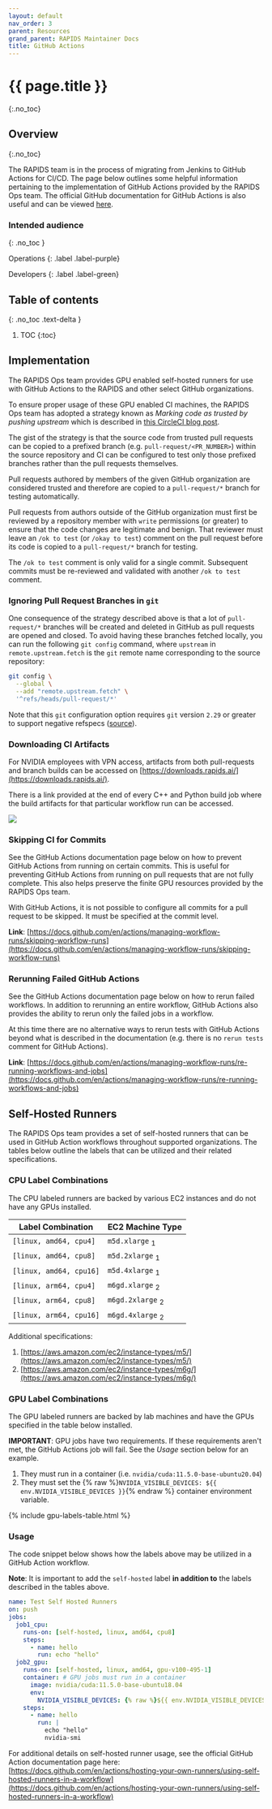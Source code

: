 ```yaml
---
layout: default
nav_order: 3
parent: Resources
grand_parent: RAPIDS Maintainer Docs
title: GitHub Actions
---
```


# {{ page.title }}
{:.no_toc}

## Overview
{:.no_toc}

The RAPIDS team is in the process of migrating from Jenkins to GitHub Actions for CI/CD. The page below outlines some helpful information pertaining to the implementation of GitHub Actions provided by the RAPIDS Ops team. The official GitHub documentation for GitHub Actions is also useful and can be viewed [here](https://docs.github.com/en/actions).

### Intended audience
{: .no_toc }

Operations
{: .label .label-purple}

Developers
{: .label .label-green}

## Table of contents
{: .no_toc .text-delta }

1. TOC
{:toc}

## Implementation

The RAPIDS Ops team provides GPU enabled self-hosted runners for use with GitHub Actions to the RAPIDS and other select GitHub organizations.

To ensure proper usage of these GPU enabled CI machines, the RAPIDS Ops team has adopted a strategy known as _Marking code as trusted by pushing upstream_ which is described in [this CircleCI blog post](https://circleci.com/blog/triggering-trusted-ci-jobs-on-untrusted-forks/).

The gist of the strategy is that the source code from trusted pull requests can be copied to a prefixed branch (e.g. `pull-request/<PR_NUMBER>`) within the source repository and CI can be configured to test only those prefixed branches rather than the pull requests themselves.

Pull requests authored by members of the given GitHub organization are considered trusted and therefore are copied to a `pull-request/*` branch for testing automatically.

Pull requests from authors outside of the GitHub organization must first be reviewed by a repository member with `write` permissions (or greater) to ensure that the code changes are legitimate and benign. That reviewer must leave an `/ok to test` (or `/okay to test`) comment on the pull request before its code is copied to a `pull-request/*` branch for testing.

The `/ok to test` comment is only valid for a single commit. Subsequent commits must be re-reviewed and validated with another `/ok to test` comment.

### Ignoring Pull Request Branches in `git`

One consequence of the strategy described above is that a lot of `pull-request/*` branches will be created and deleted in GitHub as pull requests are opened and closed. To avoid having these branches fetched locally, you can run the following `git config` command, where `upstream` in `remote.upstream.fetch` is the `git` remote name corresponding to the source repository:

```sh
git config \
  --global \
  --add "remote.upstream.fetch" \
  '^refs/heads/pull-request/*'
```

Note that this `git` configuration option requires `git` version `2.29` or greater to support negative refspecs ([source](https://github.blog/2020-10-19-git-2-29-released/#user-content-negative-refspecs)).

### Downloading CI Artifacts

For NVIDIA employees with VPN access, artifacts from both pull-requests and branch builds can be accessed on [https://downloads.rapids.ai/](https://downloads.rapids.ai/).

There is a link provided at the end of every C++ and Python build job where the build artifacts for that particular workflow run can be accessed.

![](/assets/images/downloads.png)

### Skipping CI for Commits

See the GitHub Actions documentation page below on how to prevent GitHub Actions from running on certain commits. This is useful for preventing GitHub Actions from running on pull requests that are not fully complete. This also helps preserve the finite GPU resources provided by the RAPIDS Ops team.

With GitHub Actions, it is not possible to configure all commits for a pull request to be skipped. It must be specified at the commit level.

**Link**: [https://docs.github.com/en/actions/managing-workflow-runs/skipping-workflow-runs](https://docs.github.com/en/actions/managing-workflow-runs/skipping-workflow-runs)

### Rerunning Failed GitHub Actions

See the GitHub Actions documentation page below on how to rerun failed workflows. In addition to rerunning an entire workflow, GitHub Actions also provides the ability to rerun only the failed jobs in a workflow.

At this time there are no alternative ways to rerun tests with GitHub Actions beyond what is described in the documentation (e.g. there is no `rerun tests` comment for GitHub Actions).

**Link**: [https://docs.github.com/en/actions/managing-workflow-runs/re-running-workflows-and-jobs](https://docs.github.com/en/actions/managing-workflow-runs/re-running-workflows-and-jobs)

## Self-Hosted Runners

The RAPIDS Ops team provides a set of self-hosted runners that can be used in GitHub Action workflows throughout supported organizations. The tables below outline the labels that can be utilized and their related specifications.

### CPU Label Combinations

The CPU labeled runners are backed by various EC2 instances and do not have any GPUs installed.

| Label Combination       | EC2 Machine Type            |
| ----------------------- | --------------------------- |
| `[linux, amd64, cpu4]`  | `m5d.xlarge` <sub>1</sub>   |
| `[linux, amd64, cpu8]`  | `m5d.2xlarge` <sub>1</sub>  |
| `[linux, amd64, cpu16]` | `m5d.4xlarge` <sub>1</sub>  |
| `[linux, arm64, cpu4]`  | `m6gd.xlarge` <sub>2</sub>  |
| `[linux, arm64, cpu8]`  | `m6gd.2xlarge` <sub>2</sub> |
| `[linux, arm64, cpu16]` | `m6gd.4xlarge` <sub>2</sub> |

Additional specifications:

1. [https://aws.amazon.com/ec2/instance-types/m5/](https://aws.amazon.com/ec2/instance-types/m5/)
2. [https://aws.amazon.com/ec2/instance-types/m6g/](https://aws.amazon.com/ec2/instance-types/m6g/)

### GPU Label Combinations

The GPU labeled runners are backed by lab machines and have the GPUs specified in the table below installed.

**IMPORTANT**: GPU jobs have two requirements. If these requirements aren't met, the GitHub Actions job will fail. See the _Usage_ section below for an example.

1. They must run in a container (i.e. `nvidia/cuda:11.5.0-base-ubuntu20.04`)
2. They must set the {% raw %}`NVIDIA_VISIBLE_DEVICES: ${{ env.NVIDIA_VISIBLE_DEVICES }}`{% endraw %} container environment variable.

{% include gpu-labels-table.html %}

### Usage

The code snippet below shows how the labels above may be utilized in a GitHub Action workflow.

**Note**: It is important to add the `self-hosted` label **in addition to** the labels described in the tables above.

```yaml
name: Test Self Hosted Runners
on: push
jobs:
  job1_cpu:
    runs-on: [self-hosted, linux, amd64, cpu8]
    steps:
      - name: hello
        run: echo "hello"
  job2_gpu:
    runs-on: [self-hosted, linux, amd64, gpu-v100-495-1]
    container: # GPU jobs must run in a container
      image: nvidia/cuda:11.5.0-base-ubuntu18.04
      env:
        NVIDIA_VISIBLE_DEVICES: {% raw %}${{ env.NVIDIA_VISIBLE_DEVICES }}{% endraw %} # GPU jobs must set this container env variable
    steps:
      - name: hello
        run: |
          echo "hello"
          nvidia-smi
```

For additional details on self-hosted runner usage, see the official GitHub Action documentation page here: [https://docs.github.com/en/actions/hosting-your-own-runners/using-self-hosted-runners-in-a-workflow](https://docs.github.com/en/actions/hosting-your-own-runners/using-self-hosted-runners-in-a-workflow)
